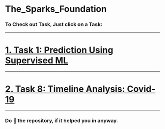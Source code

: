# The_Sparks_Foundation

### To Check out Task, Just click on a Task:

<hr> </hr>

# <a href="https://tinyurl.com/yfjtkf8z" target="_blank">1. Task 1: Prediction Using Supervised ML</a>

<hr> </hr>


# <a href="https://tinyurl.com/ydnw5are" target="_blank"> 2. Task 8: Timeline Analysis: Covid-19 </a>

<hr> </hr>

### Do 🌟 the repository, if it helped you in anyway.
